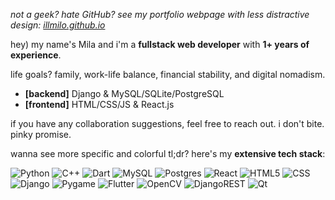 <i class="hide">not a geek? hate GitHub? see my portfolio webpage with less distractive design:
<a href="https://illmilo.github.io">illmilo.github.io</a></i>

hey) my name's Mila and i'm a **fullstack web developer** with **1+ years of experience**.

life goals? family, work-life balance, financial stability, and digital nomadism.

- **\[backend\]** Django & MySQL/SQLite/PostgreSQL
- **\[frontend\]** HTML/CSS/JS & React.js

if you have any collaboration suggestions, feel free to reach out. i don't bite. pinky promise.

wanna see more specific and colorful tl;dr? here's my **extensive tech stack**:

![Python](https://img.shields.io/badge/python-3670A0?style=for-the-badge&logo=python&logoColor=ffdd54)
![C++](https://img.shields.io/badge/c++-%2300599C.svg?style=for-the-badge&logo=c%2B%2B&logoColor=white)
![Dart](https://img.shields.io/badge/dart-%230175C2.svg?style=for-the-badge&logo=dart&logoColor=white)
![MySQL](https://img.shields.io/badge/mysql-4479A1.svg?style=for-the-badge&logo=mysql&logoColor=white)
![Postgres](https://img.shields.io/badge/postgres-%23316192.svg?style=for-the-badge&logo=postgresql&logoColor=white)
![React](https://img.shields.io/badge/react-%2320232a.svg?style=for-the-badge&logo=react&logoColor=%2361DAFB)
![HTML5](https://img.shields.io/badge/html5-%23E34F26.svg?style=for-the-badge&logo=html5&logoColor=white)
![CSS](https://img.shields.io/badge/CSS-639?style=for-the-badge&logo=css&logoColor=fff)
![Django](https://img.shields.io/badge/Django-092E20?style=for-the-badge&logo=django&logoColor=green)
![Pygame](https://custom-icon-badges.demolab.com/badge/pygame-013243.svg?style=for-the-badge&logo=pygame)
![Flutter](https://img.shields.io/badge/Flutter-%2302569B.svg?style=for-the-badge&logo=Flutter&logoColor=white)
![OpenCV](https://img.shields.io/badge/OpenCV-27338e?style=for-the-badge&logo=OpenCV&logoColor=white)
![DjangoREST](https://img.shields.io/badge/DJANGO-REST-ff1709?style=for-the-badge&logo=django&logoColor=white&color=ff1709&labelColor=gray)
![Qt](https://img.shields.io/badge/Qt-%23217346.svg?style=for-the-badge&logo=Qt&logoColor=white)
